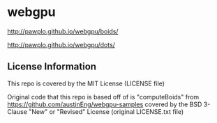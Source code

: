 # webgpu

http://pawplo.github.io/webgpu/boids/

http://pawplo.github.io/webgpu/dots/

## License Information

This repo is covered by the MIT License (LICENSE file)

Original code that this repo is based off of is "computeBoids" from https://github.com/austinEng/webgpu-samples
covered by the BSD 3-Clause "New" or "Revised" License (original LICENSE.txt file)

